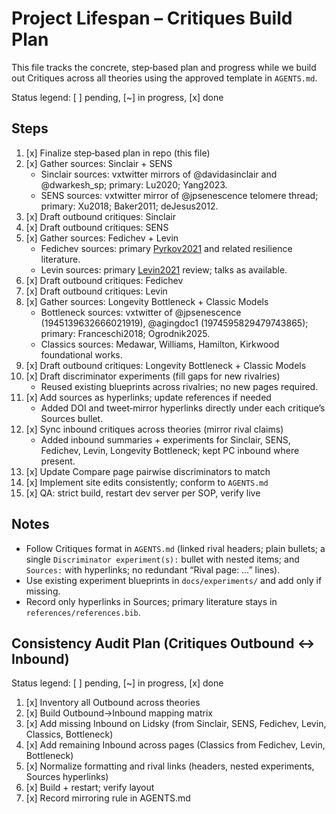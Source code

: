 # Project Lifespan – Critiques Build Plan

This file tracks the concrete, step‑based plan and progress while we build out Critiques across all theories using the approved template in `AGENTS.md`.

Status legend: [ ] pending, [~] in progress, [x] done

## Steps

1. [x] Finalize step‑based plan in repo (this file)
2. [x] Gather sources: Sinclair + SENS
   - Sinclair sources: vxtwitter mirrors of @davidasinclair and @dwarkesh_sp; primary: Lu2020; Yang2023.
   - SENS sources: vxtwitter mirror of @jpsenescence telomere thread; primary: Xu2018; Baker2011; deJesus2012.
3. [x] Draft outbound critiques: Sinclair
4. [x] Draft outbound critiques: SENS
5. [x] Gather sources: Fedichev + Levin
   - Fedichev sources: primary <a href="https://doi.org/10.1038/s41467-021-23014-1">Pyrkov2021</a> and related resilience literature.
   - Levin sources: primary <a href="https://doi.org/10.1016/j.cell.2021.02.034">Levin2021</a> review; talks as available.
6. [x] Draft outbound critiques: Fedichev
7. [x] Draft outbound critiques: Levin
8. [x] Gather sources: Longevity Bottleneck + Classic Models
   - Bottleneck sources: vxtwitter of @jpsenescence (1945139632666021919), @agingdoc1 (1974595829479743865); primary: Franceschi2018; Ogrodnik2025.
   - Classics sources: Medawar, Williams, Hamilton, Kirkwood foundational works.
9. [x] Draft outbound critiques: Longevity Bottleneck + Classic Models
10. [x] Draft discriminator experiments (fill gaps for new rivalries)
    - Reused existing blueprints across rivalries; no new pages required.
11. [x] Add sources as hyperlinks; update references if needed
    - Added DOI and tweet‑mirror hyperlinks directly under each critique’s Sources bullet.
12. [x] Sync inbound critiques across theories (mirror rival claims)
    - Added inbound summaries + experiments for Sinclair, SENS, Fedichev, Levin, Longevity Bottleneck; kept PC inbound where present.
13. [x] Update Compare page pairwise discriminators to match
14. [x] Implement site edits consistently; conform to `AGENTS.md`
15. [x] QA: strict build, restart dev server per SOP, verify live

## Notes

- Follow Critiques format in `AGENTS.md` (linked rival headers; plain bullets; a single `Discriminator experiment(s):` bullet with nested items; and `Sources:` with hyperlinks; no redundant “Rival page: …” lines).
- Use existing experiment blueprints in `docs/experiments/` and add only if missing.
- Record only hyperlinks in Sources; primary literature stays in `references/references.bib`.

## Consistency Audit Plan (Critiques Outbound ↔ Inbound)

Status legend: [ ] pending, [~] in progress, [x] done

1. [x] Inventory all Outbound across theories
2. [x] Build Outbound→Inbound mapping matrix
3. [x] Add missing Inbound on Lidsky (from Sinclair, SENS, Fedichev, Levin, Classics, Bottleneck)
4. [x] Add remaining Inbound across pages (Classics from Fedichev, Levin, Bottleneck)
5. [x] Normalize formatting and rival links (headers, nested experiments, Sources hyperlinks)
6. [x] Build + restart; verify layout
7. [x] Record mirroring rule in AGENTS.md
